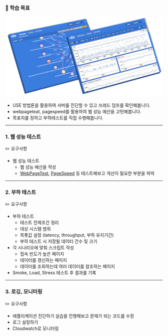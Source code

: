 ### 🎯 학습 목표

![image](../image/step6/image01.png)

- USE 방법론을 활용하여 서버를 진단할 수 있고 쓰레드 덤프를 확인해봅니다.
- webpageteat, pagespeed를 활용하여 웹 성능 예산을 고민해봅니다.
- 목표치를 정하고 부하테스트를 직접 수행해봅니다.

---

### 1. 웹 성능 테스트

✏️ 요구사항
- 웹 성능 테스트
  - 웹 성능 예산을 작성
  - [WebPageTest](https://www.webpagetest.org/), [PageSpeed](https://pagespeed.web.dev/) 등 테스트해보고 개선이 필요한 부분을 파악

---

### 2. 부하 테스트

✏️ 요구사항
- 부하 테스트
  - 테스트 전제조건 정리
  - 대상 시스템 범위
  - 목푯값 설정 (latency, throughput, 부하 유지기간)
  - 부하 테스트 시 저장될 데이터 건수 및 크기
- 각 시나리오에 맞춰 스크립트 작성
  - 접속 빈도가 높은 페이지
  - 데이터를 갱신하는 페이지
  - 데이터를 조회하는데 여러 데이터를 참조하는 페이지
- Smoke, Load, Stress 테스트 후 결과를 기록

---

### 3. 로깅, 모니터링

✏️ 요구사항
- 애플리케이션 진단하기 실습을 진행해보고 문제가 되는 코드를 수정
- 로그 설정하기
- Cloudwatch로 모니터링
